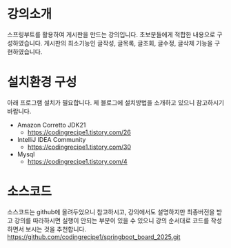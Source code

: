 # 강의소개 
스프링부트를 활용하여 게시판을 만드는 강의입니다. 
초보분들에게 적합한 내용으로 구성하였습니다. 게시판의 최소기능인 글작성, 글목록, 글조회, 글수정, 글삭제 기능을 구현하였습니다. 

# 설치환경 구성 
아래 프로그램 설치가 필요합니다. 제 블로그에 설치방법을 소개하고 있으니 참고하시기 바랍니다. 
* Amazon Corretto JDK21
  * https://codingrecipe1.tistory.com/26
* IntelliJ IDEA Community
  * https://codingrecipe1.tistory.com/30
* Mysql
  * https://codingrecipe1.tistory.com/4

# 소스코드 
소스코드는 github에 올려두었으니 참고하시고, 강의에서도 설명하지만 최종버전을 받고 강의를 따라하시면 실행이 안되는 부분이 있을 수 있으니 
강의 순서대로 코드를 작성하면서 보시는 것을 추천합니다.
https://github.com/codingrecipe1/springboot_board_2025.git
